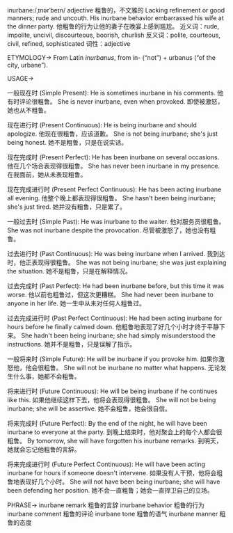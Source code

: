 inurbane:/ˌɪnərˈbeɪn/
adjective
粗鲁的，不文雅的
Lacking refinement or good manners; rude and uncouth.
His inurbane behavior embarrassed his wife at the dinner party. 他粗鲁的行为让他的妻子在晚宴上感到尴尬。
近义词：rude, impolite, uncivil, discourteous, boorish, churlish
反义词：polite, courteous, civil, refined, sophisticated
词性：adjective

ETYMOLOGY->
From Latin *inurbanus*, from in- (“not”) + urbanus (“of the city, urbane”).

USAGE->

一般现在时 (Simple Present):
He is sometimes inurbane in his comments. 他有时评论很粗鲁。
She is never inurbane, even when provoked. 即使被激怒，她也从不粗鲁。


现在进行时 (Present Continuous):
He is being inurbane and should apologize. 他现在很粗鲁，应该道歉。
She is not being inurbane; she's just being honest. 她不是粗鲁，只是在说实话。


现在完成时 (Present Perfect):
He has been inurbane on several occasions. 他在几个场合表现得很粗鲁。
She has never been inurbane in my presence. 在我面前，她从未表现粗鲁。


现在完成进行时 (Present Perfect Continuous):
He has been acting inurbane all evening. 他整个晚上都表现得很粗鲁。
She hasn't been being inurbane; she's just tired. 她并没有粗鲁，只是累了。


一般过去时 (Simple Past):
He was inurbane to the waiter. 他对服务员很粗鲁。
She was not inurbane despite the provocation. 尽管被激怒了，她也没有粗鲁。


过去进行时 (Past Continuous):
He was being inurbane when I arrived. 我到达时，他正表现得很粗鲁。
She was not being inurbane; she was just explaining the situation. 她不是粗鲁，只是在解释情况。


过去完成时 (Past Perfect):
He had been inurbane before, but this time it was worse. 他以前也粗鲁过，但这次更糟糕。
She had never been inurbane to anyone in her life. 她一生中从未对任何人粗鲁过。


过去完成进行时 (Past Perfect Continuous):
He had been acting inurbane for hours before he finally calmed down. 他粗鲁地表现了好几个小时才终于平静下来。
She hadn't been being inurbane; she had simply misunderstood the instructions. 她并不是粗鲁，只是误解了指示。


一般将来时 (Simple Future):
He will be inurbane if you provoke him. 如果你激怒他，他会很粗鲁。
She will not be inurbane no matter what happens. 无论发生什么事，她都不会粗鲁。


将来进行时 (Future Continuous):
He will be being inurbane if he continues like this. 如果他继续这样下去，他将会表现得很粗鲁。
She will not be being inurbane; she will be assertive. 她不会粗鲁，她会很自信。


将来完成时 (Future Perfect):
By the end of the night, he will have been inurbane to everyone at the party. 到晚上结束时，他对聚会上的每个人都会很粗鲁。
By tomorrow, she will have forgotten his inurbane remarks. 到明天，她就会忘记他粗鲁的言辞。


将来完成进行时 (Future Perfect Continuous):
He will have been acting inurbane for hours if someone doesn't intervene. 如果没有人干预，他将会粗鲁地表现好几个小时。
She will not have been being inurbane; she will have been defending her position. 她不会一直粗鲁；她会一直捍卫自己的立场。


PHRASE->
inurbane remark  粗鲁的言辞
inurbane behavior  粗鲁的行为
inurbane comment  粗鲁的评论
inurbane tone  粗鲁的语气
inurbane manner  粗鲁的态度
